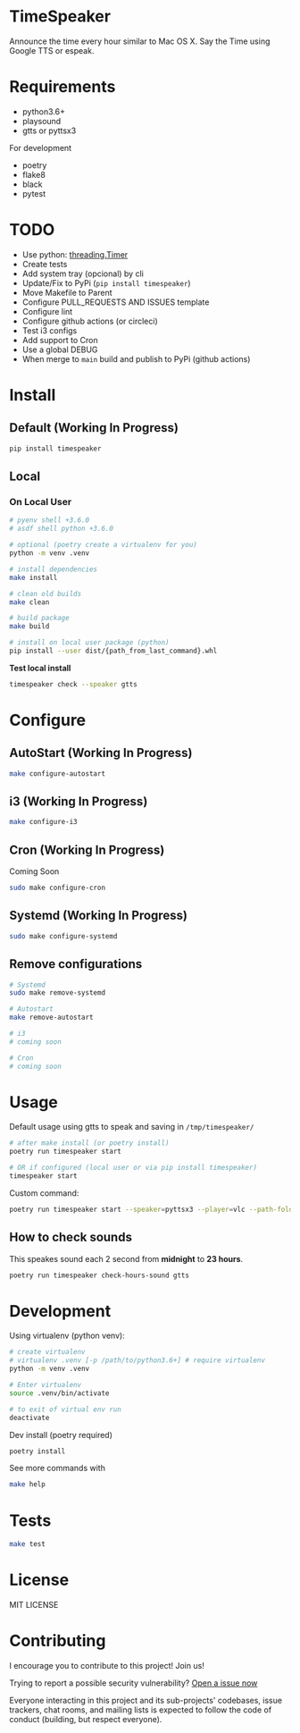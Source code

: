 # TimeSpeaker

Announce the time every hour similar to Mac OS X. Say the Time using Google TTS or espeak.

# Requirements

- python3.6+
- playsound
- gtts or pyttsx3

For development

- poetry 
- flake8
- black
- pytest

# TODO

- Use python: [threading.Timer](https://docs.python.org/3/library/threading.html?highlight=timer#threading.Timer)
- Create tests
- Add system tray (opcional) by cli
- Update/Fix to PyPi (`pip install timespeaker`)
- Move Makefile to Parent
- Configure PULL_REQUESTS AND ISSUES template
- Configure lint
- Configure github actions (or circleci)
- Test i3 configs
- Add support to Cron
- Use a global DEBUG
- When merge to `main` build and publish to PyPi (github actions)

# Install

## Default (Working In Progress)

```bash
pip install timespeaker
```

## Local

### On Local User

```bash
# pyenv shell +3.6.0
# asdf shell python +3.6.0

# optional (poetry create a virtualenv for you)
python -m venv .venv 

# install dependencies
make install

# clean old builds
make clean

# build package
make build

# install on local user package (python)
pip install --user dist/{path_from_last_command}.whl
```

**Test local install**
```bash
timespeaker check --speaker gtts
```

# Configure

## AutoStart (Working In Progress)

```bash
make configure-autostart
```

## i3 (Working In Progress)

```bash
make configure-i3
```

## Cron (Working In Progress)

Coming Soon

```bash
sudo make configure-cron
```

## Systemd (Working In Progress)

```bash
sudo make configure-systemd
```

## Remove configurations

```bash
# Systemd
sudo make remove-systemd

# Autostart
make remove-autostart

# i3
# coming soon

# Cron
# coming soon
```

# Usage

Default usage using gtts to speak and saving in `/tmp/timespeaker/`

```bash
# after make install (or poetry install)
poetry run timespeaker start

# OR if configured (local user or via pip install timespeaker)
timespeaker start
```

Custom command:

```bash
poetry run timespeaker start --speaker=pyttsx3 --player=vlc --path-folder=/tmp/timespeaker/
```

## How to check sounds

This speakes sound each 2 second from **midnight** to **23 hours**.

```bash
poetry run timespeaker check-hours-sound gtts
```

# Development

Using virtualenv (python venv):

```bash
# create virtualenv
# virtualenv .venv [-p /path/to/python3.6+] # require virtualenv
python -m venv .venv

# Enter virtualenv
source .venv/bin/activate

# to exit of virtual env run 
deactivate
```

Dev install (poetry required)

```bash
poetry install
```

See more commands with

```bash
make help
```

# Tests

```bash
make test
```

# License

MIT LICENSE

# Contributing

I encourage you to contribute to this project! Join us!

Trying to report a possible security vulnerability? [Open a issue now](https://github.com/wallacesilva/timespeaker/issues/new)

Everyone interacting in this project and its sub-projects' codebases, issue trackers, chat rooms, and mailing lists is expected to follow the code of conduct (building, but respect everyone).
